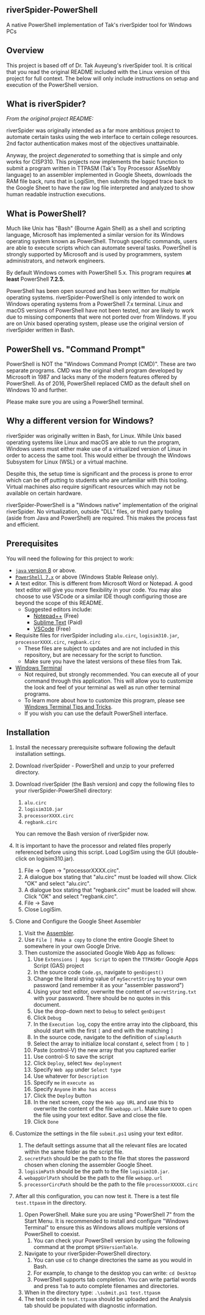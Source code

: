 ## riverSpider-PowerShell 

A native PowerShell implementation of Tak's riverSpider tool for Windows PCs

## Overview
This project is based off of Dr. Tak Auyeung's riverSpider tool. It is critical that you read the original README included with the Linux version of this project for full context. The below will only include instructions on setup and execution of the PowerShell version.

## What is riverSpider?

*From the original project README:*

riverSpider was originally intended as a far more ambitious project to automate certain tasks using the web interface to certain college resources. 2nd factor authentication makes most of the objectives unattainable. 

Anyway, the project *degenerated* to something that is simple and only works for CISP310. This projects now implements the basic function to submit a program written in TTPASM (Tak's Toy Processor ASseMbly language) to an assembler implemented in Google Sheets, downloads the RAM file back, runs that in LogiSim, then submits the logged trace back to the Google Sheet to have the raw log file interpreted and analyzed to show human readable instruction executions.

## What is PowerShell?

Much like Unix has "Bash" (Bourne Again Shell) as a shell and scripting language, Microsoft has implemented a similar version for its Windows operating system known as PowerShell. Through specific commands, users are able to execute scripts which can automate several tasks. PowerShell is strongly supported by Microsoft and is used by programmers, system administrators, and network engineers.

By default Windows comes with PowerShell 5.x. This program requires **at least** PowerShell **7.2.5.**

PowerShell has been open sourced and has been written for multiple operating systems. riverSpider-PowerShell is only intended to work on Windows operating systems from a PowerShell 7.x terminal. Linux and macOS versions of PowerShell have not been tested, nor are likely to work due to missing components that were not ported over from Windows. If you are on Unix based operating system, please use the original version of riverSpider written in Bash.

## PowerShell vs. "Command Prompt"

PowerShell is NOT the "Windows Command Prompt (CMD)". These are two separate programs. CMD was the original shell program developed by Microsoft in 1987 and lacks many of the modern features offered by PowerShell. As of 2016, PowerShell replaced CMD as the default shell on Windows 10 and further.

Please make sure you are using a PowerShell terminal.

## Why a different version for Windows?

riverSpider was originally written in Bash, for Linux. While Unix based operating systems like Linux and macOS are able to run the program, Windows users must either make use of a virtualized version of Linux in order to access the same tool. This would either be through the Windows Subsystem for Linux (WSL) or a virtual machine. 

Despite this, the setup time is significant and the process is prone to error which can be off putting to students who are unfamiliar with this tooling. Virtual machines also require significant resources which may not be available on certain hardware. 

riverSpider-PowerShell is a "Windows native" implementation of the original riverSpider. No virtualization, outside "DLL" files, or third party tooling (aside from Java and PowerShell) are required. This makes the process fast and efficient.

## Prerequisites

You will need the following for this project to work:

* [`java` version 8](https://www.java.com/en/download/) or above.
* [`PowerShell 7.x`](https://docs.microsoft.com/en-us/powershell/scripting/install/installing-powershell-on-windows) or above (Windows Stable Release only).
* A text editor. This is different from Microsoft Word or Notepad. A good text editor will give you more flexibility in your code. You may also choose to use VSCode or a similar IDE though configuring those are beyond the scope of this README.
	* Suggested editors include:
		* [Notepad++](https://notepad-plus-plus.org/) (Free)
		* [Sublime Text](https://www.sublimetext.com/) (Paid)
		* [VSCode](https://code.visualstudio.com/) (Free)
* Requisite files for riverSpider including `alu.circ`, `logisim310.jar`, `processorXXXX.circ`, `regbank.circ`
	* These files are subject to updates and are not included in this repository, but are necessary for the script to function. 
	* Make sure you have the latest versions of these files from Tak.
* [Windows Terminal](https://apps.microsoft.com/store/detail/windows-terminal/9N0DX20HK701) 
    * Not required, but strongly recommended. You can execute all of your command through this application. This will allow you to customize the look and feel of your terminal as well as run other terminal programs. 
    * To learn more about how to customize this program, please see [Windows Terminal Tips and Tricks](https://docs.microsoft.com/en-us/windows/terminal/tips-and-tricks). 
    * If you wish you can use the default PowerShell interface.

## Installation
1. Install the necessary prerequisite software following the default installation settings.
2. Download riverSpider - PowerShell and unzip to your preferred directory.
3. Download riverSpider (the Bash version) and copy the following files to your riverSpider-PowerShell directory:
    
    1. `alu.circ`
	2. `logisim310.jar`
	3. `processorXXXX.circ`
	4. `regbank.circ`

	You can remove the Bash version of riverSpider now.

4. It is important to have the processor and related files properly referenced before using this script. Load LogiSim using the GUI (double-click on logisim310.jar).
	
	1. File -> Open -> "processorXXXX.circ".
	2. A dialogue box stating that "alu.circ" must be loaded will show. Click "OK" and select "alu.circ".
	3. A dialogue box stating that "regbank.circ" must be loaded will show. Click "OK" and select "regbank.circ".
	4. File -> Save
	5. Close LogiSim.

5. Clone and Configure the Google Sheet Assembler

	1. Visit the [Assembler](https://docs.google.com/spreadsheets/d/1_BQSqA9nKkeN_hk3_hHnexPN9r6tSHrTB8UaAfUHop8/edit?usp=sharing).
	2. Use `File | Make a copy` to clone the entire Google Sheet to somewhere in your own Google Drive.
	3. Then customize the associated Google Web App as follows:
		1. Use `Extensions | Apps Script` to open the `TTPASMbr` Google Apps Script (GAS) project
		2. In the source code `Code.gs`, navigate to `genDigest()`
    	3. Change the literal string value of `mySecretString` to your own password (and remember it as your "assembler password")
      	4. Using your text editor, overwrite the content of `secretString.txt` with your password. There should be no quotes in this document.	
    	5. Use the drop-down next to `Debug` to select `genDigest`
    	6. Click `Debug`
    	7. In the `Execution log`, copy the entire array into the clipboard, this should start with the first `[` and end with the matching `]`
    	8. In the source code, navigate to the definition of `simpleAuth`
    	9. Select the array to initialize local constant `d`, select from `[` to `]`
    	10. Paste (control-V) the new array that you captured earlier
    	11. Use control-S to save the script
    	12. Click `Deploy`, select `New deployment`
    	13. Specify `Web app` under `Select type`
    	14. Use whatever for `Description`
    	15. Specify `me` in `execute as`
    	16. Specify `Anyone` in `Who has access`
    	17. Click the `Deploy` button
    	18. In the next screen, copy the `Web app URL` and use this to overwrite the content of the file `webapp.url`. Make sure to open the file using your text editor. Save and close the file.
    	19. Click `Done`

6. Customize the settings in the file `submit.ps1` using your text editor.

	1. The default settings assume that all the relevant files are located within the same folder as the script file.
	2. `secretPath` should be the path to the file that stores the password chosen when cloning the assembler Google Sheet.
	3. `logisimPath` should be the path to the file `logisim310.jar`.
	4. `webappUrlPath` should be the path to the file `webapp.url`
	5. `processorCircPath` should be the path to the file `processorXXXXX.circ`

7. After all this configuration, you can now test it. There is a test file `test.ttpasm` in the directory.

	1. Open PowerShell. Make sure you are using "PowerShell 7" from the Start Menu. It is recommended to install and configure "Windows Terminal" to ensure this as Windows allows multiple versions of PowerShell to coexist.
		1. You can check your PowerShell version by using the following command at the prompt `$PSVersionTable`.
	2. Navigate to your riverSpider-PowerShell directory.
		1. You can use `cd` to change directories the same as you would in Bash.
		2. For example, to change to the desktop you can write: `cd Desktop`
		3. PowerShell supports tab completion. You can write partial words and press `Tab` to auto complete filenames and directories.
	3. When in the directory type: `.\submit.ps1 test.ttpasm`
	4. The test code in `test.ttpasm` should be uploaded and the Analysis tab should be populated with diagnostic information.
